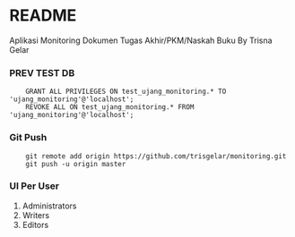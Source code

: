 # README

Aplikasi Monitoring Dokumen Tugas Akhir/PKM/Naskah Buku 
By Trisna Gelar

### PREV TEST DB
```
	GRANT ALL PRIVILEGES ON test_ujang_monitoring.* TO 'ujang_monitoring'@'localhost';
	REVOKE ALL ON test_ujang_monitoring.* FROM 'ujang_monitoring'@'localhost';	
```

### Git Push
```
	git remote add origin https://github.com/trisgelar/monitoring.git
	git push -u origin master
```


### UI Per User

1. Administrators
2. Writers
3. Editors